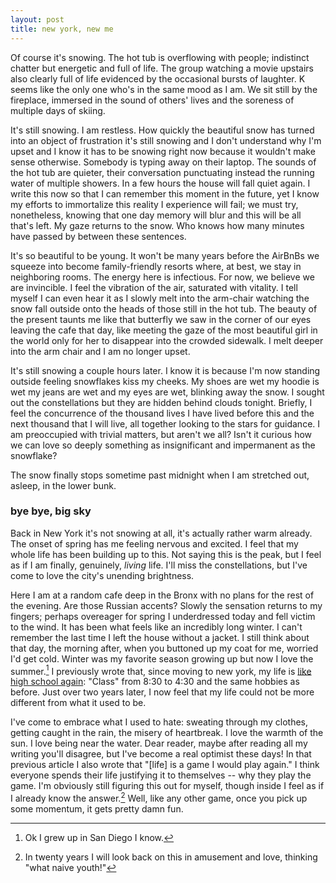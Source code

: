```yaml
---
layout: post
title: new york, new me
---
```


Of course it's snowing.
The hot tub is overflowing with people; indistinct chatter but energetic and full of life.
The group watching a movie upstairs also clearly full of life evidenced by the occasional bursts of laughter.
K seems like the only one who's in the same mood as I am.
We sit still by the fireplace, immersed in the sound of others' lives and the soreness of multiple days of skiing.


It's still snowing.
I am restless.
How quickly the beautiful snow has turned into an object of frustration it's still snowing and I don't understand why I'm upset and I know it has to be snowing right now because it wouldn't make sense otherwise.
Somebody is typing away on their laptop.
The sounds of the hot tub are quieter, their conversation punctuating instead the running water of multiple showers. 
In a few hours the house will fall quiet again.
I write this now so that I can remember this moment in the future, yet I know my efforts to immortalize this reality I experience will fail; we must try, nonetheless, knowing that one day memory will blur and this will be all that's left.
My gaze returns to the snow.
Who knows how many minutes have passed by between these sentences.


It's so beautiful to be young.
It won't be many years before the AirBnBs we squeeze into become family-friendly resorts where, at best, we stay in neighboring rooms.
The energy here is infectious.
For now, we believe we are invincible.
I feel the vibration of the air, saturated with vitality.
I tell myself I can even hear it as I slowly melt into the arm-chair watching the snow fall outside onto the heads of those still in the hot tub.
The beauty of the present taunts me like that butterfly we saw in the corner of our eyes leaving the cafe that day, like meeting the gaze of the most beautiful girl in the world only for her to disappear into the crowded sidewalk.
I melt deeper into the arm chair and I am no longer upset.


It's still snowing a couple hours later.
I know it is because I'm now standing outside feeling snowflakes kiss my cheeks.
My shoes are wet my hoodie is wet my jeans are wet and my eyes are wet, blinking away the snow.
I sought out the constellations but they are hidden behind clouds tonight.
Briefly, I feel the concurrence of the thousand lives I have lived before this and the next thousand that I will live, all together looking to the stars for guidance.
I am preoccupied with trivial matters, but aren't we all?
Isn't it curious how we can love so deeply something as insignificant and impermanent as the snowflake?


The snow finally stops sometime past midnight when I am stretched out, asleep, in the lower bunk.


### bye bye, big sky


Back in New York it's not snowing at all, it's actually rather warm already.
The onset of spring has me feeling nervous and excited.
I feel that my whole life has been building up to this.
Not saying this is the peak, but I feel as if I am finally, genuinely, *living* life.
I'll miss the constellations, but I've come to love the city's unending brightness.


Here I am at a random cafe deep in the Bronx with no plans for the rest of the evening.
Are those Russian accents?
Slowly the sensation returns to my fingers; perhaps overeager for spring I underdressed today and fell victim to the wind.
It has been what feels like an incredibly long winter.
I can't remember the last time I left the house without a jacket.
I still think about that day, the morning after, when you buttoned up my coat for me, worried I'd get cold.
Winter was my favorite season growing up but now I love the summer.[^1]
I previously wrote that, since moving to new york, my life is [like high school again](https://www.craigxchen.com/2022/10/06/new-york/): "Class" from 8:30 to 4:30 and the same hobbies as before.
Just over two years later, I now feel that my life could not be more different from what it used to be.


I've come to embrace what I used to hate: sweating through my clothes, getting caught in the rain, the misery of heartbreak.
I love the warmth of the sun.
I love being near the water.
Dear reader, maybe after reading all my writing you'll disagree, but I've become a real optimist these days!
In that previous article I also wrote that "[life] is a game I would play again."
I think everyone spends their life justifying it to themselves -- why they play the game.
I'm obviously still figuring this out for myself, though inside I feel as if I already know the answer.[^2]
Well, like any other game, once you pick up some momentum, it gets pretty damn fun.


[^1]: Ok I grew up in San Diego I know.
[^2]: In twenty years I will look back on this in amusement and love, thinking "what naive youth!"

